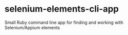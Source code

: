 selenium-elements-cli-app
=========================

Small Ruby command line app for finding and working with Selenium/Appium elements
